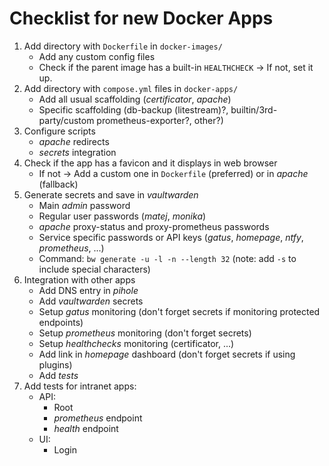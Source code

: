 # Checklist for new Docker Apps

1. Add directory with `Dockerfile` in `docker-images/`
    - Add any custom config files
    - Check if the parent image has a built-in `HEALTHCHECK` -> If not, set it up.
2. Add directory with `compose.yml` files in `docker-apps/`
    - Add all usual scaffolding (_certificator_, _apache_)
    - Specific scaffolding (db-backup (litestream)?, builtin/3rd-party/custom prometheus-exporter?, other?)
3. Configure scripts
    - _apache_ redirects
    - _secrets_ integration
4. Check if the app has a favicon and it displays in web browser
    - If not -> Add a custom one in `Dockerfile` (preferred) or in _apache_ (fallback)
5. Generate secrets and save in _vaultwarden_
    - Main _admin_ password
    - Regular user passwords (_matej_, _monika_)
    - _apache_ proxy-status and proxy-prometheus passwords
    - Service specific passwords or API keys (_gatus_, _homepage_, _ntfy_, _prometheus_, ...)
    - Command: `bw generate -u -l -n --length 32` (note: add `-s` to include special characters)
6. Integration with other apps
    - Add DNS entry in _pihole_
    - Add _vaultwarden_ secrets
    - Setup _gatus_ monitoring (don't forget secrets if monitoring protected endpoints)
    - Setup _prometheus_ monitoring  (don't forget secrets)
    - Setup _healthchecks_ monitoring (certificator, ...)
    - Add link in _homepage_ dashboard (don't forget secrets if using plugins)
    - Add _tests_
7. Add tests for intranet apps:
    - API:
        - Root
        - _prometheus_ endpoint
        - _health_ endpoint
    - UI:
        - Login
